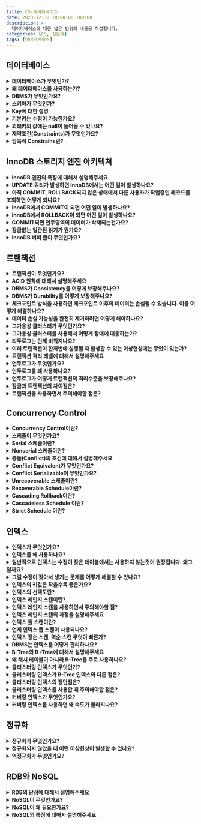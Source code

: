 ```yaml
---
title: CS-데이터베이스
date: 2023-12-30 18:00:00 +09:00
description: >-
  데이터베이스에 대한 넓은 범위의 내용을 작성합니다.
categories: [CS, 질문형]
tags: [데이터베이스]
---
```


## 데이터베이스

<details>
<summary><b>데이터베이스가 무엇인가?</b></summary>
<div markdown="1">       

데이터베이스란 전자적으로 저장되고 사용되는 관련있는 데이터들의 조직화된 집합이다. `관련있는 데이터`란 같은 목적이나 서비스 안에서 생성되는 데이터를 말한다.

</div>
</details>

<details>
<summary><b>왜 데이터베이스를 사용하는가?</b></summary>
<div markdown="1">       
데이터베이스 이전에는 파일 시스템을 사용해서 데이터를 관리하였습니다. 이때 종속성이나 데이터무결성 등의 문제가 발생하였기 때문에
이 문제를 해결한 데이터베이스를 사용하게 되었습니다.
- 데이터베이스를 사용해서 데이터의 무결성을 지킬 수 있고
- 파일 시스템에는 없는 트랜잭션을 사용해서 작업의 완전성을 보장할 수 있기 때문이다.
</div>
</details>

<details>
<summary><b>DBMS가 무엇인가요?</b></summary>
<div markdown="1">       
DBMS는 사용자에게 DB를 정의하고 만들고 관리하는 기능을 제공하는 소프트웨어 시스템입니다.
</div>
</details>

<details>
<summary><b>스키마가 무엇인가?</b></summary>
<div markdown="1">       
데이터 모델을 바탕으로 데이터베이스의 구조를 기술한 것이다.
</div>
</details>

<details>
<summary><b>Key에 대한 설명</b></summary>
<div markdown="1">       
- 후보키
    - 어느 하나의 속성이라도 제거하면 유일하게 튜플을 식별할 수 없는 슈퍼키
- 기본키
    - 기본키는 후보키 중에서 선택한 메인 키입니다.
    - `null` 값을 가질 수 없고 중복될 수 없다는 특징을 가집니다.
- 슈퍼키
    - 테이블에서 튜플을 유일하게 식별할수 있는 속성의 집합
- 대체키
    - 후보키 중에서 기본키를 제외한 나머지를 말합니다.
- 외래키
    - 다른 테이블의 PK를 참조하는 속성의 집합
</div>
</details>

<details>
<summary><b>기본키는 수정이 가능한가요?</b></summary>
<div markdown="1">       
연관관계가 없다면 변경이 가능합니다.
</div>
</details>

<details>
<summary><b>외래키의 값에는 null이 들어올 수 있나요?</b></summary>
<div markdown="1">       
기본키의 경우에는 고유성을 지니고 있어야 하기 때문에 `null`값이 들어오는 것이 허용되지 않지만 외래키는 `null`값이 허용됩니다.
</div>
</details>

<details>
<summary><b>제약조건(Constraints)가 무엇인가요?</b></summary>
<div markdown="1">       
관계형 데이터베이스의 테이블이 항상 지켜주어야하는 제약사항을 말합니다. 데이터의 일관성을 보장하기 위해서 사용합니다.
</div>
</details>

<details>
<summary><b>암묵적 Constrains란?</b></summary>
<div markdown="1">       
관계형 데이터 모델 자체가 가지는 제약조건을 말합니다.
- 테이블을 중복된 튜플을 가질 수 없다.
- 테이블 내에서 같은 이름의 속성을 가질 수 없다.
</div>
</details>

## InnoDB 스토리지 엔진 아키텍쳐

<details>
<summary><b>InnoDB 엔진의 특징에 대해서 설명해주세요</b></summary>
<div markdown="1">       
- PK에 의한 클러스터링
    - InnoDB 엔진은 MySQL에서 사용할 수 있는 스토리지 엔진 중에서 거의 유일하게 레코드 기반의 락을 제공하기 때문에 높은 수준의 동시성 처리가 가능합니다.
    - InnoDB의 모든 테이블은 기본적으로 PK를 기준으로 클러스터링 되어 PK순서대로 저장되기 때문에 PK를 이용한 레인지 스캔이 빠르게 처리됩니다.
- MVCC(Multi Version Concurrentcy Control)
    - InnoDB는 언두로그를 사용해서 잠금을 사용하지 않는 일관된 읽기를 제공합니다.
    - 하나의 레코드에 대해서 여러개의 버전이 관리됩니다.
</div>
</details>


<details>
<summary><b>UPDATE 쿼리가 발생하면 InnoDB에서는 어떤 일이 발생하나요?</b></summary>
<div markdown="1">       
InnoDB 버퍼 풀이 새로운 데이터로 변경되고, 기존의 데이터는 언두영역으로 복사됩니다.
</div>
</details>

<details>
<summary><b>아직 COMMIT, ROLLBACK되지 않은 상태에서 다른 사용자가 작업중인 레코드를 조회하면 어떻게 되나요?</b></summary>
<div markdown="1">       
MySQL 시스템 변수로 설정된 격리 수준에 따라서 다른 결과가 발생합니다.
- 격리수준이 `READ UNCOMMITTED`인 경우에는 InnoDB 버퍼 풀이 현재 가지고 있는 변경된 데이터를 읽어서 반환합니다. 즉, 커밋 여부와는 상관없이 변경된 데이터를 반환합니다.
- 격리수준이 `READ COMMITTED`이거나 그 이상인 경우에는 아직 커밋되지 않았기 때문에 InnoDB 버퍼 풀이나 데이터 파일에 있는 내용 대신 변경되기 이전의 데이터를 가지고 있는 언두 영역의 데이터를 반환합니다.
</div>
</details>


<details>
<summary><b>InnoDB에서 COMMIT이 되면 어떤 일이 발생하나요?</b></summary>
<div markdown="1">       
더 이상의 변경작업 없이 현재 InnoDB 버퍼풀의 상태를 영구적인 데이터로 만들어 버립니다.
</div>
</details>


<details>
<summary><b>InnoDB에서 ROLLBACK이 되면 어떤 일이 발생하나요?</b></summary>
<div markdown="1">       
언두영역에 있는 백업된 데이터를 다시 InnoDB 버퍼 풀로 복구하고 언두영역의 데이터를 삭제합니다.
</div>
</details>


<details>
<summary><b>COMMIT되면 언두영역의 데이터가 삭제되는건가요?</b></summary>
<div markdown="1">       
언두영역을 필요로하는 트랜잭션이 더는 없을 때 삭제됩니다.
</div>
</details>


<details>
<summary><b>잠금없는 일관된 읽기가 뭔가요?</b></summary>
<div markdown="1">       
MVCC 기술을 사용해서 읽기작업을 수행하는 것을 말합니다. InnoDB에서는 변경 트랜잭션이 수행되고 있어도 다른 사용자의 조회 작업을 방해하지 않습니다.
</div>
</details>


<details>
<summary><b>InnoDB 버퍼 풀이 무엇인가요?</b></summary>
<div markdown="1">       
스토리지 엔진에서 가장 핵심적인 부분으로, 디스크의 데이터 파일이나 인덱스 정보를 메모리에 캐시해두는 공간입니다. 쓰기작업을 지연시켜 일괄작업을 할 수 있도록 해주는 버퍼 역할도 같이합니다.
</div>
</details>


## 트랜잭션

<details>
<summary><b>트랜잭션이 무엇인가요?</b></summary>
<div markdown="1">       
트랜잭션은 데이터베이스에 접근하는 작업의 논리적인 단위입니다. 논리적인 작업셋을 모두 완벽하게 처리하거나 처리하지 못할 경우에는 원 상태로 복구해서 작업의 일부만 처리되는 현상을 방지합니다.
</div>
</details>


<details>
<summary><b>ACID 원칙에 대해서 설명해주세요</b></summary>
<div markdown="1">       
`ACID`는 데이터베이스 트랜잭션을 안전하게 수행하기 위한 원칙을 의미합니다.
- Atomicity(원자성): 트랜잭션이 원자적으로 수행되는 것을 보장하는 성질입니다. 즉, 트랜잭션 내의 모든 작업이 성공적으로 수행되거나 전혀 수행되지 않아야합니다.
- Consistency(일관성): 트랜잭션이 수행된 이후에도 데이터베이스의 상태가 일관성을 유지해야한다는 것을 의미합니다. 일관성을 유지한다는 것은 데이터베이스의 제약조건을 만족하는 것을 의미합니다.
- Isolation(독립성): 여러개의 트랜잭션이 동시에 수행되더라도 각각의 트랜잭션은 서로에게 영향을 주지 않아야한다는 것을 의미합니다. 즉, 트랜잭션은 다른 트랜잭션과 격리되어야함을 의미합니다.
- Durability(영속성): 트랜잭션이 성공적으로 수행되면 그 결과가 데이터베이스에 영구적으로 유지되어야한다는 것을 의미합니다.
</div>
</details>


<details>
<summary><b>DBMS가 Consistency를 어떻게 보장해주나요?</b></summary>
<div markdown="1">       
DBMS는 Consistency를 보장하기 위해서 제약조건을 설정하고, 이를 위반하는 트랜잭션이 발생하는 것을 방지합니다.
- 중복된 데이터를 입력하거나 FK 제약조건을 위반하는 데이터를 입력하는 것을 방지한다.
- 트랜잭션 실행 중에 다른 사용자가 데이터를 수정하거나 삭제하는 것을 방지하기 위해 Locking 기능을 제공한다.
</div>
</details>


<details>
<summary><b>DBMS가 Durability를 어떻게 보장해주나요?</b></summary>
<div markdown="1">       
- WAL(Write Ahead Logging)
    - 트랜잭션의 모든 변경사항을 로그에 기록합니다.
    - 트랜잭션이 완료되면 로그를 데이터베이스에 적용합니다.
    - 시스템 장애 발생시 로그를 사용하여 데이터베이스를 복구합니다.
- 체크포인트
    - 체크포인트를 두어서 정기적으로 데이터베이스의 일관된 상태를 저장합니다.
    - 시스템 장애 발생시 체크포인트를 사용하여 데이터베이스를 빠르게 복구합니다.
</div>
</details>


<details>
<summary><b>체크포인트 방식을 사용하면 체크포인트 이후의 데이터는 손실될 수 있습니다. 이를 어떻게 해결하나요?</b></summary>
<div markdown="1">       
1. 체크포인트 간격을 줄이는 방법을 사용할 수 있습니다. 하지만 체크포인트 간격을 줄이면 시스템 성능이 저하될 수 있기 때문에 데이터 손실 가능성과 시스템 성능간의 균형을 고려해서 적절한 체크포인트 간격을 설정해야합니다.
2. 특정 조건 충족 시 강제로 체크포인트를 설정하여 데이터 손실 가능성을 줄일 수 있습니다.
3. 데이터를 여러개의 저장 장치에 복제하여 손실가능성을 줄일 수 있다.

</div>
</details>


<details>
<summary><b>데이터 손실 가능성을 완전히 제거하려면 어떻게 해야하나요?</b></summary>
<div markdown="1">       
고가용성 클러스터(HA, High-Availablity cluster)를 사용해야합니다.
</div>
</details>


<details>
<summary><b>고가용성 클러스터가 무엇인가요?</b></summary>
<div markdown="1">       
고가용성 클러스터는 여러 서버를 하나의 시스템처럼 작동하도록 연결하여 시스템 중단시간을 최소화하는 컴퓨터 그룹입니다.
</div>
</details>


<details>
<summary><b>고가용성 클러스터를 사용해서 어떻게 장애에 대응하는가?</b></summary>
<div markdown="1">       
- 장애 감지: 서버 또는 구성요소에 장애가 발생하면 클러스터 소프트웨어가 감지한다.
- 장애 조치: 장애 발생 시 다른 서버가 자동으로 작업을 인계하여 서비스 중단없이 운영을 지속한다.
- 자동 복구: 장애가 해결된 후에는 원래 서버가 다시 클러스터에 참여할 수 있도록 자동 복구가 진행된다.
</div>
</details>


<details>
<summary><b>리두로그는 언제 비워지나요?</b></summary>
<div markdown="1">       
- 트랜잭션이 완료되었을 때
- 체크포인트가 설정되었을 때 리두로그가 비워지고 새로운 리두로그가 생성됩니다.
- 시스템이 종료되었을 때
- 리두로그 공간이 부족하면 오래된 정보부터 삭제됩니다.
</div>
</details>


<details>
<summary><b>여러 트랜잭션이 한꺼번에 실행될 때 발생할 수 있는 이상현상에는 무엇이 있는가?</b></summary>
<div markdown="1">       
- Dirty Read
    - 커밋되지 않은 변화를 읽었을 때 발생하는 현상입니다.
    - 다른 트랜잭션에 의해 롤백된 값을 이용한 경우 문제가 발생합니다.
- Non-Repeatable Read(=Fuzzy Read)
    - 같은 데이터를 두번 읽었을 때 값이 달라지는 현상입니다.
    - 트랜잭션은 독립적인 환경인 것처럼 수행되어야 하는데 같은 데이터를 읽었을 때 다른 트랜잭션에게서 영향을 받을 것처럼 동작하기 때문에 이상현상으로 여겨집니다.
- Phantom Read
    - 같은 조건으로 데이터를 읽었을 때 없었던 데이터가 생기는 현상
</div>
</details>


<details>
<summary><b>트랜잭션 격리 레벨에 대해서 설명해주세요</b></summary>
<div markdown="1">       
여러 트랜잭션이 처리될 때 트랜잭션끼리 얼마나 고립되어있는지를 나타냅니다. 트랜잭션에서 발생할 수 있는 이상현상을 정의하고 어떤 현상을 허용하는지에 따라서 각각의 격리 레벨에 정해집니다. 개발자는 격리레벨을 통해 전체 처리량과 데이터의 일관성 사이에서 트레이드오프를 따지게 됩니다.  격리 수준은 크게 `READ UNCOMMITTED`, `READ COMMITTED`, `REPEATABLE READ`, `SERIALIZABLE` 네가지 단계로 나뉩니다.

- `READ UNCOMMITTED`
    - read uncommitted에서는 어떤 트랜잭션 변경 내용의 commit, rollback과는 상관없이 다른 트랜잭션에 보여집니다. dirty read와 같이 데이터 정합성에 문제가 있어서 RDBMS 표준에서는 격리수준으로 인정하지 않습니다.
- `READ COMMITTED`
    - READ COMMITTED는 어떤 트랜잭션의 변경 내용이 commit되어야만 다른 트랜잭션에 조회할 수 있는 격리수준입니다.
    - 데이터가 중간에 바뀌고 커밋된 다음에 트랜잭션 내에서 똑같은 조회쿼리를 수행했을 경우 항상 같은 결과를 반환해야한다는 repeatable read 정합성에 어긋나게 됩니다.
- `REPEATABLE READ`
    - 트랜잭션이 시작되기 전에 commit된 내용에 대해서만 조회할 수 있는 격리수준입니다.
    - 자신의 트랜잭션 번호보다 낮은 트랜잭션 번호에서 변경된 것만 보게 됩니다.
    - 트랜잭션이 시작된 시점의 데이터를 일관되게 보여주어야하기 때문에 트랜잭션의 실행시간이 길어질수록 해당시간만큼 멀티 버전을 관리해야하는 단점이 있습니다.
- `SERIALIZABLE`
    - 가장 단순하고 엄격한 격리수준입니다.
    - 격리수준이 SERIALIZABLE일 경우 읽기작업이 공유잠금을 설정하게 된다.
    - 한 트랜잭션에서 읽고 쓰는 레코드를 다른 트랜잭션에서는 접근할 수 없게 된다.
    - 이러한 특성 때문에 동시처리능력이 다른 격리수준보다 떨어지고 성능저하가 발생하게 된다.
</div>
</details>


<details>
<summary><b>언두로그가 무엇인가요?</b></summary>
<div markdown="1">       
트랜잭션의 격리수준을 보장하기 위해서 DML(insert, update, delete) 쿼리로 변경되기 이전 버전의 데이터를 백업해두어야 합니다. 이 백업된 데이터를 언두로그라고 합니다.
</div>
</details>


<details>
<summary><b>언두로그를 왜 사용하나요?</b></summary>
<div markdown="1">       
트랜잭션의 롤백을 대비하기 위해서, 그리고 트랜잭션의 격리수준을 유지하면서 높은 동시성을 제공하기 위해서 그렇습니다.
</div>
</details>


<details>
<summary><b>언두로그가 어떻게 트랜잭션의 격리수준을 보장해주나요?</b></summary>
<div markdown="1">       
트랜잭션이 롤백되면 트랜잭션이 수행되기 이전의 데이터로 복구해야하는데, 이때 언두로그에 백업해둔 이전 버전의 데이터를 사용해서 복구합니다.<br>또 특정 커넥션에서 데이터를 읽고 변경하는 도중에 다른 커넥션에서 데이터를 조회하면 격리수준에 맞게 변경된 데이터가 아닌 언두로그에 백업해둔 데이터를 읽어서 반환하기도 합니다.
</div>
</details>


<details>
<summary><b>잠금과 트랜잭션의 차이점은?</b></summary>
<div markdown="1">       
잠금은 데이터의 동시성을 제어하기 위한 기능이고, 트랜잭션은 데이터의 정합성을 보장하기 위한 기능입니다.
</div>
</details>



<details>
<summary><b>트랜잭션을 사용하면서 주의해야할 점은?</b></summary>
<div markdown="1">       
프로그램의 코드가 데이터베이스 커넥션을 가지고 있는 범위와 트랜잭션이 활성화 되어있는 프로그램의 범위를 최소화 해야합니다. 그리고 다른 네트워크 작업이 트랜잭션의 중간에 위치하지 않도록 배제해야합니다. 네트워크통신에서 문제가 생기면 트랜잭션에러로 퍼져버립니다.
</div>
</details>


## Concurrency Control

<details>
<summary><b>Concurrency Control이란?</b></summary>
<div markdown="1">       
어떠한 스케줄이라도 Serializable하게 만드는 역할을 수행하는 것이 Concurrency Control입니다.
</div>
</details>


<details>
<summary><b>스케줄이 무엇인가요?</b></summary>
<div markdown="1">       
스케줄이란 여러 트랜잭션이 동시에 실행될 때 각 트랜잭션에 속한 연산들의 실행순서를 말합니다.
</div>
</details>


<details>
<summary><b>Serial 스케줄이란?</b></summary>
<div markdown="1">       
트랜잭션이 겹치지 않고 한번에 하나씩 실행되는 스케줄을 말합니다.
- 한번에 하나의 트랜잭션을 수행하기 때문에 이상한 결과를 만들어 낼 가능성은 없습니다.
- 한번에 하나의 트랜잭션만 수행하기 때문에 좋은성능은 낼 수 없습니다.
</div>
</details>


<details>
<summary><b>Nonserial 스케줄이란?</b></summary>
<div markdown="1">       
트랜잭션들이 겹쳐서 실행되는 스케줄
- 트랜잭션들이 겹쳐서 실행되기 때문에 동시성이 높아져서 같은 시간동안 더 많은 트랜잭션들을 처리할 수 있다.
- 하지만 트랜잭션들이 어떤 형태로 겹쳐서 실행되느냐에 따라 이상한 결과가 나올 수 있습니다.
</div>
</details>


<details>
<summary><b>충돌(Conflict)의 조건에 대해서 설명해주세요</b></summary>
<div markdown="1">       
1. 서로 다른 트랜잭션에 소속되고
2. 같은 데이터에 접근하고
3. 최소 하나이상의 트랜잭션은 쓰기(write)작업을 할 때

위 세가지 조건을 만족하면 두 연산은 충돌한다고 합니다.
</div>
</details>


<details>
<summary><b>Conflict Equivalent가 무엇인가요?</b></summary>
<div markdown="1">       
두개의 스케줄이 다음 두 조건을 만족하면 Confict EquiValent하다고 합니다.
1. 두 스케줄이 같은 트랜잭션들을 가진다.
2. 모든 충돌연산의 순서가 동일할 때
</div>
</details>


<details>
<summary><b>Conflict Serializable이 무엇인가요?</b></summary>
<div markdown="1">       
시리얼 스케줄과 Conflict Equivalent할 때 Conflict Serializable이라고 합니다. Conflict Serializable한 스케줄은 정상적인 결과를 만들어낸다는 특징이 있습니다.
</div>
</details>

<details>
<summary><b>Unrecoverable 스케줄이란?</b></summary>
<div markdown="1">       
스케줄 내에서 롤백된 트랜잭션이 쓰기작업을 한 데이터를 읽은 스케줄을 Unrecoverable schedule이라고 합니다. 이런 스케줄은 롤백해도 이전상태로 회복 불가능할 수 있기 때문에 DBMS가 허용하면 안됩니다.
</div>
</details>

<details>
<summary><b>Recoverable Schedule이란?</b></summary>
<div markdown="1">       
스케줄 내에서 어떤 트랜잭션도 자신이 읽은 데이터를 쓴 트랜잭션이 커밋이나 롤백하기 전까지 커밋하지 않는 스케줄을 말합니다. 이 방법을 사용하면 롤백할 때 이전상태로 온전히 돌아갈 수 있습니다.
</div>
</details>

<details>
<summary><b>Cascading Rollback이란?</b></summary>
<div markdown="1">       
- 하나의 트랜잭션이 롤백되면 의존관계가 있는 트랜잭션도 롤백되는 스케줄
- 여러 트랜잭션의 롤백이 연쇄적으로 일어나면 처리하는 비용이 많이 듭니다.
</div>
</details>

<details>
<summary><b>Cascadeless Schedule 이란?</b></summary>
<div markdown="1">       
스케줄 내에서 어떤 트랜잭션도 커밋되지 않은 트랜잭션이 쓴 데이터를 읽지 않는 경우를 말합니다.
</div>
</details>

<details>
<summary><b>Strict Schedule 이란?</b></summary>
<div markdown="1">       
- 스케줄 내에서 어떤 트랜잭션도 커밋되지 않은 트랜잭션이 쓴 데이터는 읽지도 않고 쓰지도 않는 경우를 말합니다.
- 롤백할때 트랜잭션을 이전 상태로만 되돌려 놓으면 되기 때문에 Recovery가 쉽다는 장점이 있다.

</div>
</details>


## 인덱스

<details>
<summary><b>인덱스가 무엇인가요?</b></summary>
<div markdown="1">       
인덱스란 조건을 만족하는 튜플을 빠르게 조회하기 위해서 사용하는 자료구조입니다.
</div>
</details>


<details>
<summary><b>인덱스를 왜 사용하나요?</b></summary>
<div markdown="1">       
특정 조건을 만족하는 데이터를 빠르게 찾기위해서 사용합니다.
</div>
</details>


<details>
<summary><b>일반적으로 인덱스는 수정이 잦은 테이블에서는 사용하지 않는것이 권장됩니다. 왜그럴까요?</b></summary>
<div markdown="1">       
인덱스는 정렬된 상태를 유지해야하기 때문에 수정이 일어나면 인덱스의 정렬을 위해 추가적인 작업이 필요합니다.
수정이라고 하면 삽입, 삭제, 업데이트가 있는데 삽입작업의 경우에는 새로운 인덱스를 추가해야합니다. 
삭제작업은 인덱스를 삭제하는것이 아니라 사용하지 않는 다는 표시만 해두는 것이기 때문에 실제로 사용하는 데이터에 비해 인덱스 테이블의 사이즈가 비대해질 우려가 있습니다.
그리고 업데이트 작업은 기존에 있던 데이터를 삭제하고 새로운 데이터를 삽입하는 방식으로 구현되어 있기 때문에 앞에서 말한 삽입과 삭제의 단점이 모두 일어나게 됩니다.
</div>
</details>


<details>
<summary><b>그럼 수정이 잦아서 생기는 문제를 어떻게 해결할 수 있나요?</b></summary>
<div markdown="1">       
horizontal partitioning 을 통해서 row를 기준으로 테이블을 나누는 방법을 사용할 수 있습니다. 테이블의 데이터가 많을수록 B-Tree의 규모가 크고 조정하는데 시간이 걸리는 것이기 때문에 horizontal partitioning을 하면 테이블의 크기로 인해 처리시간이 조금씩 늘어나는 문제를 해결할 수 있습니다.
</div>
</details>


<details>
<summary><b>인덱스의 키값은 작을수록 좋은가요?</b></summary>
<div markdown="1">       
인덱스의 키값은 작을수록 좋습니다. 인덱스의 키값이 작아질수록 한 페이지에 들어가는 인덱스의 키가 늘어나기 때문입니다. B-Tree의 루트노드, 브랜치노드, 리프노드가 페이지 단위로 관리되기 때문에 인덱스의 키값이 작을수록 하나의 노드에 더 많은 키값을 담을 수 있게 되어 B-Tree의 깊이가 얕아지고 탐색시간이 줄어듭니다.
</div>
</details>


<details>
<summary><b>인덱스의 선택도란?</b></summary>
<div markdown="1">       
인덱스는 유니크한 키 값이 많을수록 검색대상이 줄어들기 때문에 빠르게 처리된다. 선택도(Cardinality)가 높을수록 좋다.

</div>
</details>

<details>
<summary><b>인덱스 레인지 스캔이란?</b></summary>
<div markdown="1">       
인덱스 레인지 스캔은 검색해야할 인덱스의 범위가 결정되었을 때 사용하는 방식입니다. 루트노드부터 시작해서 브랜치 노드를 거쳐 리프노드까지 찾아들어가고 그곳에서부터 리프노드의 레코드를 순서대로 읽는 방법입니다.
</div>
</details>


<details>
<summary><b>인덱스 레인지 스캔을 사용하면서 주의해야할 점?</b></summary>
<div markdown="1">       
인덱스의 리프노드에서 검색조건에 일치하는 건들은 데이터파일을 직접 읽어와야하는데 이때 랜덤IO가 발생합니다. 그래서 인덱스를 통해 데이터 레코드를 읽는 작업은 비용이 많이드는 작업이 됩니다.
</div>
</details>


<details>
<summary><b>인덱스 레인지 스캔의 과정을 설명해주세요</b></summary>
<div markdown="1">       
1. 인덱스에서 조건을 만족하는 값이 있는 위치를 찾는다. (인덱스 탐색)
2. 탐색된 위치부터 필요한 만큼 인덱스를 차례로 읽는다. (인덱스 스캔)
3. 읽어들인 인덱스 키와 레코드 주소를 사용해서 레코드가 저장된 페이지를 가져오고 최종 레코드를 읽어온다.
</div>
</details>



<details>
<summary><b>인덱스 풀 스캔이란?</b></summary>
<div markdown="1">       
인덱스의 처음부터 끝까지 모두 읽는 방식을 인덱스 풀 스캔이라고 합니다.<br>인덱스 리프노드의 제일 앞 또는 뒤로 이동한 후 인덱스의 리프노드를 연결하는 연결리스트를 따라 처음부터 끝까지 스캔하는 방식입니다.
</div>
</details>


<details>
<summary><b>언제 인덱스 풀 스캔이 사용되나요?</b></summary>
<div markdown="1">       
- 대표적으로 쿼리의 조건절에 사용된 컬럼이 인덱스의 첫번째 컬럼이 아닌 경우 사용됩니다.
- 쿼리가 인덱스를 이루는 컬럼만으로 조건을 처리할 수 있는 경우.
</div>
</details>



<details>
<summary><b>인덱스 정순 스캔, 역순 스캔 무엇이 빠른가?</b></summary>
<div markdown="1">       
InnoDB 스토리지 엔진에서 정순 스캔과 역순 스캔의 차이는 페이지간의 양방향 연결고리를 통해 전진하느냐 후진하느냐의 차이만 있어 얼마 차이가 나지 않을 것이라고 생각할 수 있지만 실제 내부적으로는 정순스캔이 더 빠를수 밖에 없는 이유가 있습니다.
- 페이지 잠금이 인덱스 정순 스캔(Forward Index Scan)에 적합한 구조이다.
- 페이지 내에서 인덱스 레코드는 단방향으로만 링크를 가지는 구조이다.
</div>
</details>


<details>
<summary><b>DBMS는 인덱스를 어떻게 관리하나요?</b></summary>
<div markdown="1">       
일반적으로 B-Tree 를 사용해서 관리합니다.
</div>
</details>


<details>
<summary><b>B-Tree와 B+Tree에 대해서 설명해주세요</b></summary>
<div markdown="1">       
- B-Tree는 탐색성능을 높이기 위해 균형있게 높이를 유지하는 밸런스 트리의 일종입니다. 모든 리프노드가 같은 레벨로 유지되도록 자동으로 밸런스롤 맞춰줍니다.
- B+Tree는 B-Tree의 확장 개념으로 브랜치 노드에는 키만 담아두고 노드는 담지 않습니다. 오직 리프노드에만 키와 데이터를 저장하고 리프노드끼리는 연결리스트로 이어져있습니다.
</div>
</details>



<details>
<summary><b>왜 해시 테이블이 아니라 B-Tree를 주로 사용하나요?</b></summary>
<div markdown="1">       
해시 테이블은 키와 값의 쌍으로 데이터를 저장해서 데이터를 빠른시간에 검색할 수 있지만 동등(`=`) 연산에만 특화되어 있고, 실제로 쿼리를 사용할 때는 범위연산도 자주사용되기 때문에 적합하지 않습니다.
</div>
</details>



<details>
<summary><b>클러스터링 인덱스가 무엇인가?</b></summary>
<div markdown="1">       
PK가 비슷한 레코드끼리 묶어서 저장하는 것을 말합니다. 기본적으로 PK에 대해서만 적용되고, 테이블에 PK가 없다면 유니크 키를 기준으로 적용되는 등 기준이 정해져 있다.
</div>
</details>


<details>
<summary><b>클러스터링 인덱스가 B-Tree 인덱스와 다른 점은?</b></summary>
<div markdown="1">       
구조만 보면 클러스터링 인덱스와 B-Tree 인덱스가 비슷해보이지만 세컨더리 인덱스를 위한 B-Tree의 리프노드에는 레코드의 주소가 있는 반면 클러스터링 인덱스의 리프노드에는 레코드의 모든 컬럼이 같이 저장되어 있습니다. 클러스터링 테이블은 그 자체로 거대한 인덱스 구조로 관리됩니다.
</div>
</details>


<details>
<summary><b>클러스터링 인덱스의 장단점은?</b></summary>
<div markdown="1">       
- 장점
    - 프라이머리 키로 검색할 때 처리 성능이 매우 빠르다. 특히 프라이머리 키를 범위검색하는 경우 매우 빠름.
    - 테이블의 모든 세컨더리 인덱스가 프라이머리 키를 가지고 있기 때문에 인덱스만으로 처리될 수 있는 경우가 많다. 이를 커버링 인덱스라 한다.
- 단점
    - 테이블의 모든 세컨더리 인덱스가 클러스터링 키를 갖기 때문에 클러스터링 키의 값이 클수록 전체적으로 인덱스의 값이 커진다.
    - 세컨더리 인덱스를 통해 검색할 때 프라이머리 키로 한번 더 검색해야 하기 때문에 처리성능이 느리다.
</div>
</details>



<details>
<summary><b>클러스터링 인덱스를 사용할 때 주의해야할 점은?</b></summary>
<div markdown="1">       
PK의 크기가 커질수록 레코드당 필요한 인덱스의 크기가 커지기 때문에 키값을 신중하게 선택하는 것이 중요합니다.
</div>
</details>


<details>
<summary><b>커버링 인덱스가 무엇인가요?</b></summary>
<div markdown="1">       
인덱스가 쿼리에 필요한 모든 컬럼을 가지고 있는 것을 말합니다.
</div>
</details>


<details>
<summary><b>커버링 인덱스를 사용하면 왜 속도가 빨라지나요?</b></summary>
<div markdown="1">       
논 클러스터링 인덱스는 리프노드에 레코드의 주소를 가지고 있지 않고 연관된 PK값만 가지고 있습니다. 따라서 논 클러스터링 인덱스가 쿼리에 필요한 모든 컬럼을 가지고 있지 않다면 PK로 클러스터링 인덱스를 사용해 한번더 검색을 수행하여 데이터 블록에 접근해야합니다. 만약 논 클러스터링 인덱스가 쿼리에 필요한 모든컬럼을 가지고 있는 커버링 인덱스라면 이 과정이 생략될 수 있기 때문에 속도가 빨라집니다.
</div>
</details>


## 정규화
<details>
<summary><b>정규화가 무엇인가요?</b></summary>
<div markdown="1">       
데이터 중복과 삽입/수정/삭제 이상현상을 최소화하기 위해 normal form에 따라 RDB를 구성하는 과정을 말합니다.
</div>
</details>


<details>
<summary><b>정규화되지 않았을 때 어떤 이상현상이 발생할 수 있나요?</b></summary>
<div markdown="1">       
- 삽입 이상
    - 필요한 데이터를 삽입할 수 없는 경우가 발생합니다.
    - 예를 들어, 고객 테이블에 주소정보가 없는 고객을 추가할 수 없는 경우가 발생할 수 있습니다.
- 삭제 이상
    - 의도하지 않은 데이터가 함께 삭제되는 경우
    - 고객 테이블에서 고객정보를 삭제하면서 주소정보도 함께 삭제되는 경우
- 갱신 이상
    - 일부 데이터만 수정되어 데이터 불일치가 발생하는 경우
    - 고객 테이블에서 고객 이름을 수정하면서 주소 정보는 수정되지 않아 데이터 불일치가 발생할 수 있습니다.
</div>
</details>


<details>
<summary><b>역정규화가 무엇인가요?</b></summary>
<div markdown="1">       
테이블을 너무 많이 쪼개면 여러 테이블이 동시에 조인하게 되면서 성능이 느려지고, 관리도 힘들어지기 때문에 쪼갰던 테이블을 다시 합칠수도 있습니다. 이것을 역정규화라고 합니다.<br> DB를 설계할 때 `과도한 조인`과 `중복데이터 최소화` 사이에서 적정수준을 잘 선택해야합니다.
</div>
</details>


## RDB와 NoSQL

<details>
<summary><b>RDB의 단점에 대해서 설명해주세요</b></summary>
<div markdown="1">       
- RDB에서 새로운 컬럼을 추가하기 위해서는 스키마를 변경해주어야한다. 데이터가 많은 테이블에 대해서 스키마를 변경하는 작업은 상당히 부담스러운 작업이다.
- RDB는 스키마에 맞춰서 데이터를 저장해야하기 때문에 확장성이 부족하다.
- 정규화를 통해서 중복된 데이터의 저장을 막을 수 있다. 하지만 그로인해 여러 테이블의 JOIN연산이 필요해지고 성능이 하락된다.
- RDB는 DB를 Scale-Out 하는 것에 유연하지 않다.
- RDB가 트랜잭션의 ACID를 보장해준다는 것은 분명한 장점이다. 하지만 RDBMS가 ACID를 보장하기 위해서 DB 서버의 퍼포먼스를 일부 소모하기 때문에 전체적인 처리량이 떨어진다.
</div>
</details>


<details>
<summary><b>NoSQL이 무엇인가요?</b></summary>
<div markdown="1">       
관계형 데이터베이스의 전형적인 테이블 구조 대신, JSON 문서와 같은 하나의 데이터 구조안에 데이터를 보관하는 저장소를 말합니다.
</div>
</details>


<details>
<summary><b>NoSQL이 왜 필요한가요?</b></summary>
<div markdown="1">       
인터넷이 엄청나게 보급되면서 **높은 처리량**과 **낮은 응답시간**이 요구되었습니다. 거기다 다양한 사용자들이 다양한 데이터를 발생시키다보니 **비정형 데이터가 증가**하였습니다. 결과적으로 스키마라는 틀을 정해놓고 일정한 데이터만 저장하기에는 어려운 상황이 발생하였고, 이러한 상황에서 등장한것이 NoSQL입니다.
</div>
</details>


<details>
<summary><b>NoSQL의 특징에 대해서 설명해주세요</b></summary>
<div markdown="1">       
- 유연한 스키마
    - RDB에서는 테이블을 만들때 스키마를 정해주어야하지만 NoSQL은 스키마를 정해두지 않고 데이터를 넣고 싶은 형태로 넣어줄 수 있습니다. 
    - 유연하지만 그만큼 스키마의 관리를 개발자가 담당해야된다는 점이 부담된다.
- 중복 허용(join 회피)
    - NoSQL에서는 중복된 데이터를 허용해서 JOIN이 발생하지 않도록 한다.
    - 중복을 허용하는 만큼 애플리케이션 레벨에서 중복된 데이터들이 최신 데이터를 유지할 수 있게 신경써야한다.
- Scale-out
    - NoSQL은 계속해서 DB서버를 추가하는 것만으로 scale-out할 수 있는 데이터베이스이다.
    - 만약 RDB 였다면 각 테이블이 정규화되어 있을 것이고, 각 테이블을 분배해서 저장하게 된다. 여러 테이블이 각 서버에 흩어져 있으므로 조인해서 데이터를 가져오려면 네트워크 트래픽이 발생하는 등 어려운 점이 있다.

> ACID의 일부를 포기하고 **높은 처리량**과 **낮은 응답시간**을 추구하는 것이 NoSQL의 철학이다. 하지만 금융시스템처럼 일관성이 중요한 환경에서는 아직 사용하기 조심스럽다.
{: .prompt-info }
</div>
</details>